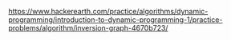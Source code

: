 https://www.hackerearth.com/practice/algorithms/dynamic-programming/introduction-to-dynamic-programming-1/practice-problems/algorithm/inversion-graph-4670b723/
